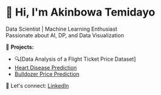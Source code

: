 # 👋 Hi, I'm Akinbowa Temidayo
  Data Scientist | Machine Learning Enthusiast  
  Passionate about AI, DP, and Data Visualization  

📂 **Projects:**  
- 🔍[Data Analysis of a Flight Ticket Price Dataset]
- [Heart Disease Prediction](https://github.com/T-emi-dayo/heart-disease-prediction)  
- [Bulldozer Price Prediction](https://github.com/T-emi-dayo/bulldozer-price-prediction)

  
🚀 Let's connect: [LinkedIn](https://www.linkedin.com/in/akinbowa-temidayo/)
